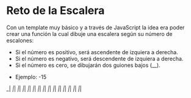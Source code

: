 # Reto de la Escalera
Con un template muy básico y a través de JavaScript la idea era poder crear una función la cual dibuje una escalera según su número de escalones:
  - Si el número es positivo, será ascendente de izquiera a derecha.
  - Si el número es negativo, será descendente de izquiera a derecha.
  - Si el número es cero, se dibujarán dos guiones bajos (__).


* Ejemplo: -15

_|
 _|_|
  _|_|
   _|_|
    _|_|
     _|_|
      _|_|
       _|_|
        _|_|
         _|_|
          _|_|
           _|_|
            _|_|
             _|_|
              _|_|


